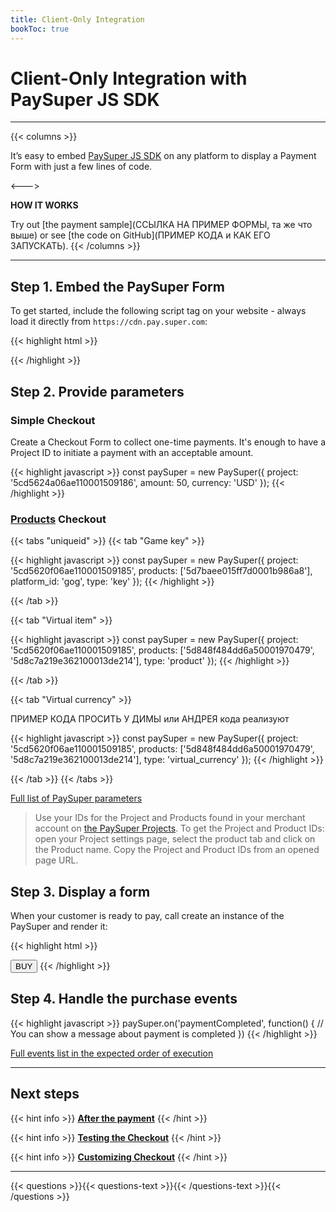 ```yaml
---
title: Client-Only Integration
bookToc: true
---
```


# Client-Only Integration with PaySuper JS SDK
***

{{< columns >}}

It’s easy to embed [PaySuper JS SDK](https://github.com/paysuper/paysuper-js-sdk) on any platform to display a Payment Form with just a few lines of code.

<--->

**HOW IT WORKS**

Try out [the payment sample](ССЫЛКА НА ПРИМЕР ФОРМЫ, та же что выше) or see [the code on GitHub](ПРИМЕР КОДА и КАК ЕГО ЗАПУСКАТЬ).
{{< /columns >}}

***

## **Step 1.** Embed the PaySuper Form

To get started, include the following script tag on your website - always load it directly from `https://cdn.pay.super.com`:

{{< highlight html >}}
<script src="https://cdn.pay.super.com/paysdk/latest/paysuper.js"></script>
{{< /highlight >}}

## **Step 2.** Provide parameters

### **Simple Checkout**

Create a Checkout Form to collect one-time payments. It's enough to have a Project ID to initiate a payment with an acceptable amount.

{{< highlight javascript >}}
const paySuper = new PaySuper({
    project: '5cd5624a06ae110001509186',
    amount: 50,
    currency: 'USD'
});
{{< /highlight >}}

### **[Products](/docs/payments/quick-start/#step-2-set-up-a-project) Checkout**

{{< tabs "uniqueid" >}}
{{< tab "Game key" >}}

{{< highlight javascript >}}
const paySuper = new PaySuper({
    project: '5cd5620f06ae110001509185',
    products: ['5d7baee015ff7d0001b986a8'],
    platform_id: 'gog',
    type: 'key'
});
{{< /highlight >}}

{{< /tab >}}

{{< tab "Virtual item" >}}

{{< highlight javascript >}}
const paySuper = new PaySuper({
    project: '5cd5620f06ae110001509185',
    products: ['5d848f484dd6a50001970479', '5d8c7a219e362100013de214'],
    type: 'product'
});
{{< /highlight >}}

{{< /tab >}}

{{< tab "Virtual currency" >}}

ПРИМЕР КОДА ПРОСИТЬ У ДИМЫ или АНДРЕЯ кода реализуют

{{< highlight javascript >}}
const paySuper = new PaySuper({
    project: '5cd5620f06ae110001509185',
    products: ['5d848f484dd6a50001970479', '5d8c7a219e362100013de214'],
    type: 'virtual_currency'
});
{{< /highlight >}}

{{< /tab >}}
{{< /tabs >}}

[Full list of PaySuper parameters](https://github.com/paysuper/paysuper-js-sdk/tree/master#paysuper-options)

> Use your IDs for the Project and Products found in your merchant account on [the PaySuper Projects](https://paysupermgmt.tst.protocol.one/projects/). To get the Project and Product IDs: open your Project settings page, select the product tab and click on the Product name. Copy the Project and Product IDs from an opened page URL.

## **Step 3.** Display a form

When your customer is ready to pay, call create an instance of the PaySuper and render it:

{{< highlight html >}}
<script>
function buyItems() {
    const paySuper = new PaySuper({
        token: '5cd5620f06ae110001509185'
    });

    // Embed a form as a modal window
    paySuper.renderModal();
    
    // Embed a form as an iframe
    // paySuper.renderPage();
}
</script>

<button onclick="buyItems()">BUY</button>
{{< /highlight >}}

## **Step 4.** Handle the purchase events

{{< highlight javascript >}}
paySuper.on('paymentCompleted', function() {
      // You can show a message about payment is completed
})
{{< /highlight >}}

[Full events list in the expected order of execution](https://github.com/paysuper/paysuper-js-sdk#paysuper-events)

***

## Next steps

{{< hint info >}}
[**After the payment**](/docs/payments/live/)
{{< /hint >}}

{{< hint info >}}
[**Testing the Checkout**](/docs/payments/testing/)
{{< /hint >}}

{{< hint info >}}
[**Customizing Checkout**](/docs/payments/customization/)
{{< /hint >}}

***

{{< questions >}}{{< questions-text >}}{{< /questions-text >}}{{< /questions >}}